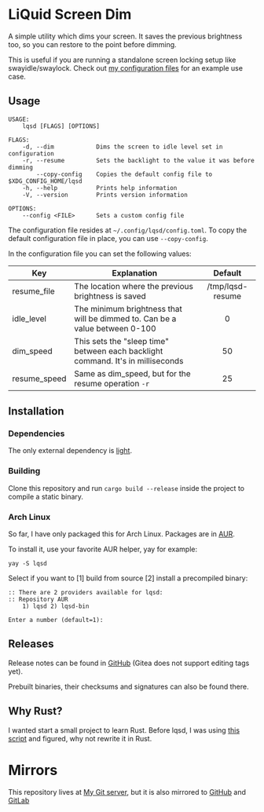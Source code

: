 # LiQuid Screen Dim
A simple utility which dims your screen. It saves the previous brightness too, so you can restore to the point before dimming.

This is useful if you are running a standalone screen locking setup like swayidle/swaylock. Check out [my configuration files](https://git.reekynet.com/ReekyMarko/dotfiles/src/branch/master/home/Scripts/swayidle.sh) for an example use case.

## Usage
```nosyntax
USAGE:
    lqsd [FLAGS] [OPTIONS]

FLAGS:
    -d, --dim            Dims the screen to idle level set in configuration
    -r, --resume         Sets the backlight to the value it was before dimming
        --copy-config    Copies the default config file to $XDG_CONFIG_HOME/lqsd
    -h, --help           Prints help information
    -V, --version        Prints version information

OPTIONS:
    --config <FILE>      Sets a custom config file
```
The configuration file resides at `~/.config/lqsd/config.toml`. To copy the default configuration file in place, you can use `--copy-config`.

In the configuration file you can set the following values:

| Key 			   | Explanation 																				  | Default 			|
| ---------------- | -------------------------------------------------------------------------------------------- | :-----------------: |
| resume_file 	   | The location where the previous brightness is saved                                          | /tmp/lqsd-resume    |
| idle_level       | The minimum brightness that will be dimmed to. Can be a value between 0-100                  | 0 					|
| dim_speed 	   | This sets the "sleep time" between each backlight command. It's in milliseconds              | 50 					|
| resume_speed     | Same as dim_speed, but for the resume operation `-r`              						  	  | 25  				|

## Installation

### Dependencies
The only external dependency is [light](https://github.com/haikarainen/light).

### Building
Clone this repository and run `cargo build --release` inside the project to compile a static binary.

### Arch Linux
So far, I have only packaged this for Arch Linux. Packages are in [AUR](https://aur.archlinux.org/packages/?K=lqsd).

To install it, use your favorite AUR helper, yay for example:
```nosyntax
yay -S lqsd
```
Select if you want to [1] build from source [2] install a precompiled binary:
```nosyntax
:: There are 2 providers available for lqsd:
:: Repository AUR
    1) lqsd 2) lqsd-bin

Enter a number (default=1):
```

## Releases
Release notes can be found in [GitHub](https://github.com/ReekyMarko/lqsd/releases) (Gitea does not support editing tags yet).

Prebuilt binaries, their checksums and signatures can also be found there.

## Why Rust?
I wanted start a small project to learn Rust. Before lqsd, I was using [this script](https://github.com/Bonnee/dotfiles/blob/wayland/scripts/bin/dim.sh) and figured, why not rewrite it in Rust.

# Mirrors
This repository lives at [My Git server](https://git.reekynet.com/ReekyMarko/lqsd), but it is also mirrored to [GitHub](https://github.com/ReekyMarko/lqsd) and [GitLab](https://gitlab.com/ReekyMarko/lqsd)
